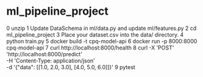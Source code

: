 # ml_pipeline_project
0 unzip
1 Update DataSchema in ml/data.py and update ml/features.py
2 cd ml_pipeline_project
3 Place your dataset.csv into the data/ directory.
4 python train.py
5 docker build -t cpq-model-api
6 docker run -p 8000:8000 cpq-model-api
7 curl http://localhost:8000/health
8 curl -X 'POST' \
  'http://localhost:8000/predict' \
  -H 'Content-Type: application/json' \
  -d '{"data": [[1.0, 2.0, 3.0], [4.0, 5.0, 6.0]]}'
9 pytest
